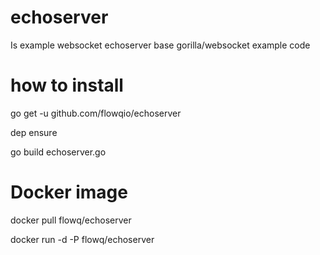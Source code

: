 # echoserver
 Is example websocket echoserver base gorilla/websocket example code

# how to install

go get -u github.com/flowqio/echoserver


dep ensure

go build echoserver.go



# Docker image

docker pull flowq/echoserver

docker run -d -P flowq/echoserver
